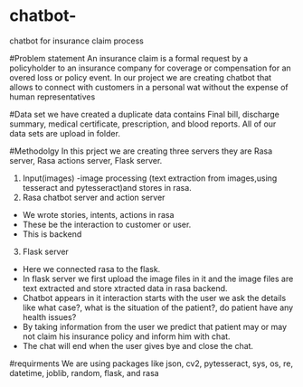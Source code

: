 # chatbot-
chatbot for insurance claim process

#Problem statement
An insurance claim is a formal request by a policyholder to an insurance company for coverage or compensation for an overed loss or policy event. In our project we are creating chatbot that allows to connect with customers in a personal wat without the expense of human representatives

#Data set
we have created a duplicate data contains Final bill, discharge summary, medical certificate, prescription, and blood reports.
All of our data sets are upload in folder.

#Methodolgy
In this prject we are creating three servers they are Rasa server, Rasa actions server, Flask server.
1. Input(images)
-image processing (text extraction from images,using tesseract and pytesseract)and stores in rasa.
2. Rasa chatbot server and action server
-  We wrote stories, intents, actions in  rasa
- These be the interaction to customer or user.
- This is backend
3. Flask server
- Here we connected rasa to the flask.
- In flask server we first upload the image files in it and the image files are text extracted and store xtracted data in rasa backend.
- Chatbot appears in it interaction starts with the user we ask the details like what case?, what is the situation of the patient?, do patient have any health issues?
- By taking information from the user we predict that patient may or may not claim his insurance policy and inform him with chat.
- The chat will end when the user gives bye and close the chat.

#requirments
We are using packages like 
json, 
cv2, 
pytesseract, 
sys, 
os, 
re, 
datetime, 
joblib, 
random, 
flask, and 
rasa 



